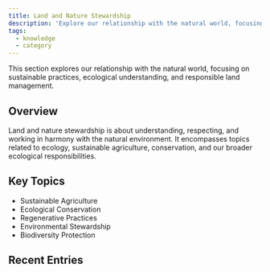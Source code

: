 ```yaml
---
title: Land and Nature Stewardship
description: 'Explore our relationship with the natural world, focusing on sustainable practices, ecological understanding, and responsible land management.'
tags:
  - knowledge
  - category
---
```


This section explores our relationship with the natural world, focusing on sustainable practices, ecological understanding, and responsible land management.

## Overview

Land and nature stewardship is about understanding, respecting, and working in harmony with the natural environment. It encompasses topics related to ecology, sustainable agriculture, conservation, and our broader ecological responsibilities.

## Key Topics

- Sustainable Agriculture
- Ecological Conservation
- Regenerative Practices
- Environmental Stewardship
- Biodiversity Protection

## Recent Entries
<!-- Dynamically populated by Quartz -->
